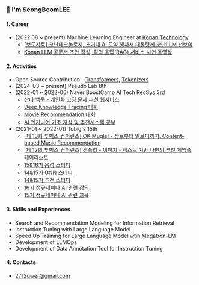 ### 👋 I'm SeongBeomLEE

#### 1. Career
- (2022.08 ~ present) Machine Learning Engineer at [Konan Technology](https://www.konantech.com/)
  - [[보도자료] 코난테크놀로지, 초거대 AI 도약 행사서 대통령께 코난LLM 선보여](https://blog.naver.com/konan_tech/223211101821)
  - [Konan LLM 공문서 초안 작성, 질의·응답(RAG) 서비스 시연 동영상](https://www.youtube.com/watch?v=jvMWwDuhh2U)

#### 2. Activities
- Open Source Contribution - [Transformers](https://github.com/huggingface/transformers/commits?author=SeongBeomLEE), [Tokenizers](https://github.com/huggingface/tokenizers/commits?author=SeongBeomLEE)
- (2024-03 ~ present) Pseudo Lab 8th
- (2022-01 ~ 2022-06) Naver BoostCamp AI Tech RecSys 3rd
  - [산타 백준 - 개인화 코딩 문제 추천 웹서비스](https://github.com/boostcampaitech3/final-project-level3-recsys-05)
  - [Deep Knowledge Tracing 대회](https://github.com/boostcampaitech3/level2-dkt-level2-recsys-05)
  - [Movie Recommendation 대회](https://github.com/boostcampaitech3/level2-movie-recommendation-level2-recsys-05)
  - [AI 엔지니어 기초 지식 및 추천시스템 공부](https://velog.io/@2712qwer/series/Boostcamp-AI-Tech)
- (2021-01 ~ 2022-01) Tobig's 15th
  - [\[제 13회 투빅스 컨퍼런스\] OK Mugle! - 장르부터 멜로디까지, Content-based Music Recommendation](https://github.com/hrlee113/gameplaylist)
  - [\[제 12회 투빅스 컨퍼런스\] 겜플리 - 이미지・텍스트 기반 나만의 추천 게임플레이리스트](https://github.com/hrlee113/gameplaylist)
  - [15&16기 음성 스터디](https://velog.io/@tobigsvoice1516/posts)
  - [14&15기 GNN 스터디](https://velog.io/@tobigsgnn1415/posts)
  - [14&15기 추천 스터디](https://velog.io/@tobigs-recsys/posts)
  - [16기 정규세미나 AI 관련 강의](https://github.com/SeongBeomLEE/Tobigs15-16_lecture)
  - [15기 정규세미나 AI 관련 교육](https://github.com/SeongBeomLEE/Tobigs15th)

#### 3. Skills and Experiences
- Search and Recommendation Modeling for Information Retrieval
- Instruction Tuning with Large Language Model
- Speed Up Training for Large Language Model wtih Megatron-LM
- Development of LLMOps
- Development of Data Annotation Tool for Instruction Tuning

#### 4. Contacts
- 2712qwer@gmail.com
